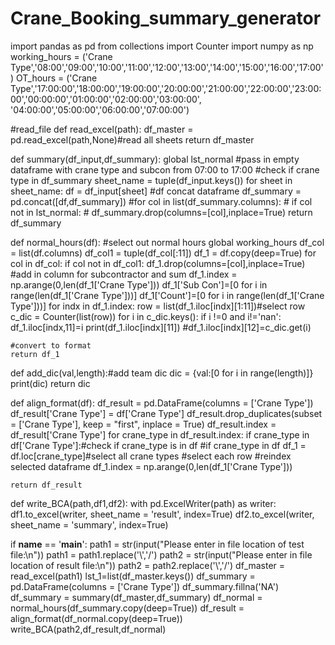 # Crane_Booking_summary_generator
import pandas as pd
from collections import Counter
import numpy as np
working_hours = ('Crane Type','08:00','09:00','10:00','11:00','12:00','13:00','14:00','15:00','16:00','17:00')
OT_hours = ('Crane Type','17:00:00','18:00:00','19:00:00','20:00:00','21:00:00','22:00:00','23:00:00','00:00:00','01:00:00','02:00:00','03:00:00',
            '04:00:00','05:00:00','06:00:00','07:00:00')

#read_file
def read_excel(path):
    df_master = pd.read_excel(path,None)#read all sheets
    return df_master

def summary(df_input,df_summary):
    global lst_normal
    #pass in empty dataframe with crane type and subcon from 07:00 to 17:00
    #check if crane type in df_summary
    sheet_name = tuple(df_input.keys())
    for sheet in sheet_name:
        df = df_input[sheet]
        #df concat dataframe
        df_summary = pd.concat([df,df_summary])
    #for col in list(df_summary.columns):
    #    if col not in lst_normal:
    #        df_summary.drop(columns=[col],inplace=True)
    return df_summary
    
def normal_hours(df):
    #select out normal hours
    global working_hours
    df_col = list(df.columns)
    df_col1 = tuple(df_col[:11])
    df_1 = df.copy(deep=True)
    for col in df_col:
        if col not in df_col1:
            df_1.drop(columns=[col],inplace=True)
    #add in column for subcontractor and sum
    df_1.index = np.arange(0,len(df_1['Crane Type']))
    df_1['Sub Con']=[0 for i in range(len(df_1['Crane Type']))]
    df_1['Count']=[0 for i in range(len(df_1['Crane Type']))]
    for indx in df_1.index:
        row = list(df_1.iloc[indx][1:11])#select row
        c_dic = Counter(list(row))
        for i in c_dic.keys():
            if i !=0 and i!='nan':
                df_1.iloc[indx,11]=i
                print(df_1.iloc[indx][11])
                #df_1.iloc[indx][12]=c_dic.get(i)
            
    #convert to format
    return df_1
def add_dic(val,length):#add team dic
    dic = {val:[0 for i in range(length)]}
    print(dic)
    return dic

def align_format(df):
    df_result = pd.DataFrame(columns = ['Crane Type'])
    df_result['Crane Type'] = df['Crane Type']
    df_result.drop_duplicates(subset = ['Crane Type'],
                              keep = "first", inplace = True)
    df_result.index = df_result['Crane Type']
    for crane_type in df_result.index:
        if crane_type in df['Crane Type']:#check if crane_type is in df
            #if crane_type in df
            df_1 = df.loc[crane_type]#select all crane types
            #select each row
            #reindex selected dataframe
            df_1.index = np.arange(0,len(df_1['Crane Type']))
        
            
    return df_result

def write_BCA(path,df1,df2):
    with pd.ExcelWriter(path) as writer:
        df1.to_excel(writer, sheet_name = 'result', index=True)
        df2.to_excel(writer, sheet_name = 'summary', index=True)
       
if __name__ == '__main__':
    path1 = str(input("Please enter in file location of test file:\n"))
    path1 = path1.replace('\\','/')
    path2 = str(input("Please enter in file location of result file:\n"))
    path2 = path2.replace('\\','/')
    df_master = read_excel(path1)
    lst_1=list(df_master.keys())
    df_summary = pd.DataFrame(columns = ['Crane Type'])
    df_summary.fillna('NA')  
    df_summary = summary(df_master,df_summary)
    df_normal = normal_hours(df_summary.copy(deep=True))
    df_result = align_format(df_normal.copy(deep=True))
    write_BCA(path2,df_result,df_normal)
